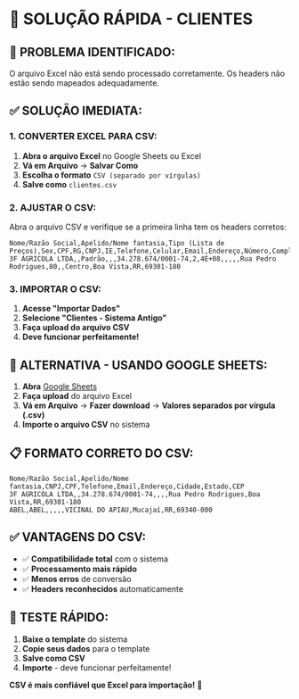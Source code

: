 # 🚀 **SOLUÇÃO RÁPIDA - CLIENTES**

## 🎯 **PROBLEMA IDENTIFICADO:**

O arquivo Excel não está sendo processado corretamente. Os headers não estão sendo mapeados adequadamente.

## ✅ **SOLUÇÃO IMEDIATA:**

### **1. CONVERTER EXCEL PARA CSV:**

1. **Abra o arquivo Excel** no Google Sheets ou Excel
2. **Vá em Arquivo** → **Salvar Como**
3. **Escolha o formato** `CSV (separado por vírgulas)`
4. **Salve como** `clientes.csv`

### **2. AJUSTAR O CSV:**

Abra o arquivo CSV e verifique se a primeira linha tem os headers corretos:

```csv
Nome/Razão Social,Apelido/Nome fantasia,Tipo (Lista de Preços),Sex,CPF,RG,CNPJ,IE,Telefone,Celular,Email,Endereço,Número,Complemento,Bairro,Cidade,Estado,CEP
3F AGRICOLA LTDA,,Padrão,,,34.278.674/0001-74,2,4E+08,,,,,Rua Pedro Rodrigues,80,,Centro,Boa Vista,RR,69301-180
```

### **3. IMPORTAR O CSV:**

1. **Acesse "Importar Dados"**
2. **Selecione "Clientes - Sistema Antigo"**
3. **Faça upload do arquivo CSV**
4. **Deve funcionar perfeitamente!**

## 🔧 **ALTERNATIVA - USANDO GOOGLE SHEETS:**

1. **Abra** [Google Sheets](https://sheets.google.com)
2. **Faça upload** do arquivo Excel
3. **Vá em Arquivo** → **Fazer download** → **Valores separados por vírgula (.csv)**
4. **Importe o arquivo CSV** no sistema

## 📋 **FORMATO CORRETO DO CSV:**

```csv
Nome/Razão Social,Apelido/Nome fantasia,CNPJ,CPF,Telefone,Email,Endereço,Cidade,Estado,CEP
3F AGRICOLA LTDA,,34.278.674/0001-74,,,,Rua Pedro Rodrigues,Boa Vista,RR,69301-180
ABEL,ABEL,,,,,VICINAL DO APIAU,Mucajaí,RR,69340-000
```

## ✅ **VANTAGENS DO CSV:**

- ✅ **Compatibilidade total** com o sistema
- ✅ **Processamento mais rápido**
- ✅ **Menos erros** de conversão
- ✅ **Headers reconhecidos** automaticamente

## 🎯 **TESTE RÁPIDO:**

1. **Baixe o template** do sistema
2. **Copie seus dados** para o template
3. **Salve como CSV**
4. **Importe** - deve funcionar perfeitamente!

**CSV é mais confiável que Excel para importação!** 🎯



